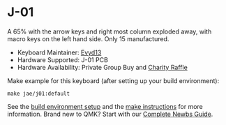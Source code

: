 # J-01

A 65% with the arrow keys and right most column exploded away, with macro keys on the left hand side. Only 15 manufactured. 

* Keyboard Maintainer: [Evyd13](https://github.com/evyd13)
* Hardware Supported: J-01 PCB
* Hardware Availability: Private Group Buy and [Charity Raffle](https://novelkeys.xyz/collections/frontpage/products/j-01-raffle-ticket)

Make example for this keyboard (after setting up your build environment):

    make jae/j01:default

See the [build environment setup](https://docs.qmk.fm/#/getting_started_build_tools) and the [make instructions](https://docs.qmk.fm/#/getting_started_make_guide) for more information. Brand new to QMK? Start with our [Complete Newbs Guide](https://docs.qmk.fm/#/newbs).
